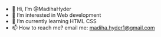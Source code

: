 - 👋 Hi, I’m @MadihaHyder
- 👀 I’m interested in Web development
- 🌱 I’m currently learning HTML CSS
- 📫 How to reach me? email me: madiha.hyder1@gmail.com

<!---
MadihaHyder/MadihaHyder is a ✨ special ✨ repository because its `README.md` (this file) appears on your GitHub profile.
You can click the Preview link to take a look at your changes.
--->
